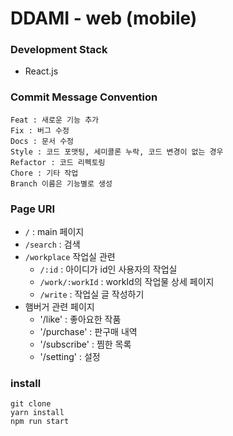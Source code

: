 # DDAMI - web (mobile)

### Development Stack
- React.js

### Commit Message Convention

```
Feat : 새로운 기능 추가
Fix : 버그 수정
Docs : 문서 수정
Style : 코드 포맷팅, 세미콜론 누락, 코드 변경이 없는 경우
Refactor : 코드 리펙토링
Chore : 기타 작업
Branch 이름은 기능별로 생성
```

### Page URI

- `/` : main 페이지
- `/search` : 검색
- `/workplace` 작업실 관련
    - `/:id` : 아이디가 id인 사용자의 작업실
    - `/work/:workId` : workId의 작업물 상세 페이지
    - `/write` : 작업실 글 작성하기
- 햄버거 관련 페이지
    - '/like' : 좋아요한 작품
    - '/purchase' : 판구매 내역
    - '/subscribe' : 찜한 목록
    - '/setting' : 설정


### install

```
git clone
yarn install
npm run start
```
